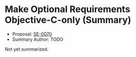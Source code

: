# Make Optional Requirements Objective-C-only (Summary)

* Proposal: [SE-0070](https://github.com/apple/swift-evolution/blob/main/proposals/0070-optional-requirements.md)
* Summary Author: TODO

Not yet summarized.
